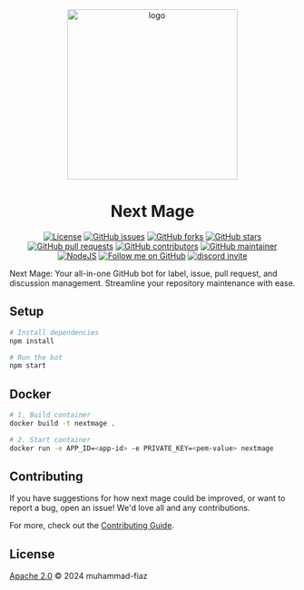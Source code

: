 <div align="center">
  <img src="https://github.com/muhammad-fiaz/NextMage/assets/75434191/fb8411f3-e89a-403f-aca2-6dbb41dc02bf" alt="logo" width="300" height="300">

# Next Mage

[![License](https://img.shields.io/badge/License-MIT-blue.svg)](https://opensource.org/licenses/MIT)
[![GitHub issues](https://img.shields.io/github/issues/muhammad-fiaz/NextMage)](https://github.com/muhammad-fiaz/NextMage/issues)
[![GitHub forks](https://img.shields.io/github/forks/muhammad-fiaz/NextMage)](https://github.com/muhammad-fiaz/NextMage/network)
[![GitHub stars](https://img.shields.io/github/stars/muhammad-fiaz/NextMage)](https://github.com/muhammad-fiaz/NextMage/stargazers)
[![GitHub pull requests](https://img.shields.io/github/issues-pr/muhammad-fiaz/NextMage)](https://github.com/muhammad-fiaz/NextMage/pulls)
[![GitHub contributors](https://img.shields.io/github/contributors/muhammad-fiaz/NextMage)](https://github.com/muhammad-fiaz/NextMage/graphs/contributors)
[![GitHub maintainer](https://img.shields.io/badge/maintainer-muhammad--fiaz-blue)](https://github.com/muhammad-fiaz)
[![NodeJS](https://github.com/muhammad-fiaz/NextMage/actions/workflows/build.yml/badge.svg)](https://github.com/muhammad-fiaz/NextMage/actions/workflows/build.yml)
[![Follow me on GitHub](https://img.shields.io/github/followers/muhammad-fiaz?label=Follow&style=social)](https://github.com/muhammad-fiaz)
<a href="https://discord.gg/uRkZ5cHf" target="_blank">
  <img
    src="https://dcbadge.limes.pink/api/server/https://discord.gg/uRkZ5cHf?style=shield"
    alt="discord invite"
  />
</a>
</div>


Next Mage: Your all-in-one GitHub bot for label, issue, pull request, and discussion management. Streamline your repository maintenance with ease.

## Setup

```sh
# Install dependencies
npm install

# Run the bot
npm start
```

## Docker

```sh
# 1. Build container
docker build -t nextmage .

# 2. Start container
docker run -e APP_ID=<app-id> -e PRIVATE_KEY=<pem-value> nextmage
```

## Contributing

If you have suggestions for how next mage could be improved, or want to report a bug, open an issue! We'd love all and any contributions.

For more, check out the [Contributing Guide](CONTRIBUTING.md).

## License

[Apache 2.0](LICENSE) © 2024 muhammad-fiaz
